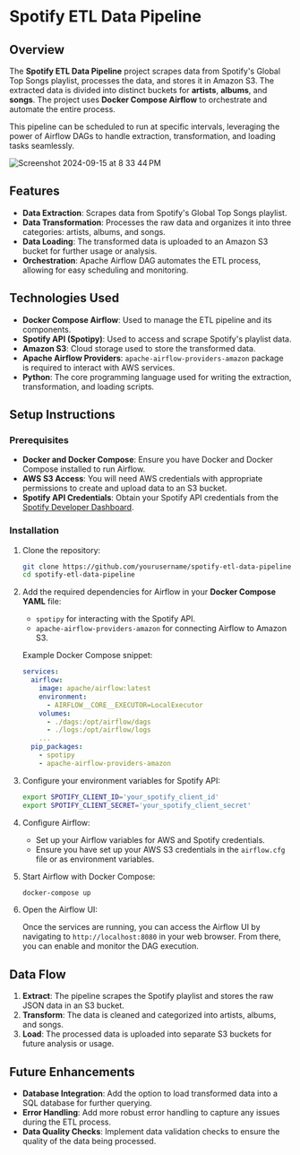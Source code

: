 
# Spotify ETL Data Pipeline

## Overview

The **Spotify ETL Data Pipeline** project scrapes data from Spotify's Global Top Songs playlist, processes the data, and stores it in Amazon S3. The extracted data is divided into distinct buckets for **artists**, **albums**, and **songs**. The project uses **Docker Compose Airflow** to orchestrate and automate the entire process.

This pipeline can be scheduled to run at specific intervals, leveraging the power of Airflow DAGs to handle extraction, transformation, and loading tasks seamlessly.

![Screenshot 2024-09-15 at 8 33 44 PM](https://github.com/user-attachments/assets/c7f36284-37fb-4795-97b8-0eb603e25ce1)

## Features

- **Data Extraction**: Scrapes data from Spotify's Global Top Songs playlist.
- **Data Transformation**: Processes the raw data and organizes it into three categories: artists, albums, and songs.
- **Data Loading**: The transformed data is uploaded to an Amazon S3 bucket for further usage or analysis.
- **Orchestration**: Apache Airflow DAG automates the ETL process, allowing for easy scheduling and monitoring.

## Technologies Used

- **Docker Compose Airflow**: Used to manage the ETL pipeline and its components.
- **Spotify API (Spotipy)**: Used to access and scrape Spotify's playlist data.
- **Amazon S3**: Cloud storage used to store the transformed data.
- **Apache Airflow Providers**: `apache-airflow-providers-amazon` package is required to interact with AWS services.
- **Python**: The core programming language used for writing the extraction, transformation, and loading scripts.

## Setup Instructions

### Prerequisites

- **Docker and Docker Compose**: Ensure you have Docker and Docker Compose installed to run Airflow.
- **AWS S3 Access**: You will need AWS credentials with appropriate permissions to create and upload data to an S3 bucket.
- **Spotify API Credentials**: Obtain your Spotify API credentials from the [Spotify Developer Dashboard](https://developer.spotify.com/dashboard/).

### Installation

1. Clone the repository:

   ```bash
   git clone https://github.com/yourusername/spotify-etl-data-pipeline.git
   cd spotify-etl-data-pipeline
   ```

2. Add the required dependencies for Airflow in your **Docker Compose YAML** file:

   - `spotipy` for interacting with the Spotify API.
   - `apache-airflow-providers-amazon` for connecting Airflow to Amazon S3.

   Example Docker Compose snippet:
   
   ```yaml
   services:
     airflow:
       image: apache/airflow:latest
       environment:
         - AIRFLOW__CORE__EXECUTOR=LocalExecutor
       volumes:
         - ./dags:/opt/airflow/dags
         - ./logs:/opt/airflow/logs
       ...
     pip_packages:
       - spotipy
       - apache-airflow-providers-amazon
   ```

3. Configure your environment variables for Spotify API:

   ```bash
   export SPOTIFY_CLIENT_ID='your_spotify_client_id'
   export SPOTIFY_CLIENT_SECRET='your_spotify_client_secret'
   ```

4. Configure Airflow:

   - Set up your Airflow variables for AWS and Spotify credentials.
   - Ensure you have set up your AWS S3 credentials in the `airflow.cfg` file or as environment variables.

5. Start Airflow with Docker Compose:

   ```bash
   docker-compose up
   ```

6. Open the Airflow UI:

   Once the services are running, you can access the Airflow UI by navigating to `http://localhost:8080` in your web browser. From there, you can enable and monitor the DAG execution.

## Data Flow

1. **Extract**: The pipeline scrapes the Spotify playlist and stores the raw JSON data in an S3 bucket.
2. **Transform**: The data is cleaned and categorized into artists, albums, and songs.
3. **Load**: The processed data is uploaded into separate S3 buckets for future analysis or usage.

## Future Enhancements

- **Database Integration**: Add the option to load transformed data into a SQL database for further querying.
- **Error Handling**: Add more robust error handling to capture any issues during the ETL process.
- **Data Quality Checks**: Implement data validation checks to ensure the quality of the data being processed.


